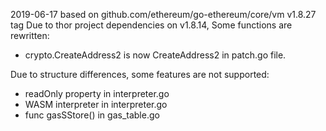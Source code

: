 2019-06-17
based on github.com/ethereum/go-ethereum/core/vm v1.8.27 tag
Due to thor project dependencies on v1.8.14, Some functions are rewritten:

 - crypto.CreateAddress2 is now CreateAddress2 in patch.go file.

Due to structure differences, some features are not supported:
 - readOnly property in interpreter.go
 - WASM interpreter in interpreter.go
 - func gasSStore() in gas_table.go
